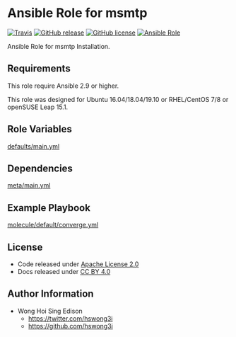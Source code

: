 # Ansible Role for msmtp

[![Travis](https://img.shields.io/travis/com/alvistack/ansible-role-msmtp.svg)](https://travis-ci.com/alvistack/ansible-role-msmtp)
[![GitHub release](https://img.shields.io/github/release/alvistack/ansible-role-msmtp.svg)](https://github.com/alvistack/ansible-role-msmtp)
[![GitHub license](https://img.shields.io/github/license/alvistack/ansible-role-msmtp.svg)](https://github.com/alvistack/ansible-role-msmtp/blob/master/LICENSE)
[![Ansible Role](https://img.shields.io/badge/galaxy-alvistack.msmtp-blue.svg)](https://galaxy.ansible.com/alvistack/msmtp)

Ansible Role for msmtp Installation.

## Requirements

This role require Ansible 2.9 or higher.

This role was designed for Ubuntu 16.04/18.04/19.10 or RHEL/CentOS 7/8 or openSUSE Leap 15.1.

## Role Variables

[defaults/main.yml](defaults/main.yml)

## Dependencies

[meta/main.yml](meta/main.yml)

## Example Playbook

[molecule/default/converge.yml](molecule/default/converge.yml)

## License

  - Code released under [Apache License 2.0](LICENSE)
  - Docs released under [CC BY 4.0](http://creativecommons.org/licenses/by/4.0/)

## Author Information

  - Wong Hoi Sing Edison
      - <https://twitter.com/hswong3i>
      - <https://github.com/hswong3i>
